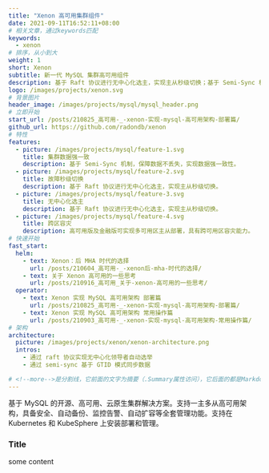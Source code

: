 ```yaml
---
title: "Xenon 高可用集群组件"
date: 2021-09-11T16:52:11+08:00
# 相关文章，通过keywords匹配
keywords:
  - xenon
# 排序，从小到大
weight: 1
short: Xenon
subtitle: 新一代 MySQL 集群高可用组件
description: 基于 Raft 协议进行无中心化选主，实现主从秒级切换；基于 Semi-Sync 机制，保障数据不丢失，实现数据强一致性，并结合 MySQL (5.7 及以上版本) 并行复制特性，实现 Binlog 并行回放，大大降低从库延迟。
logo: /images/projects/xenon.svg
# 背景图片
header_image: /images/projects/mysql/mysql_header.png
# 立即开始
start_url: /posts/210825_高可用-_-xenon-实现-mysql-高可用架构-部署篇/
github_url: https://github.com/radondb/xenon
# 特性
features:
  - picture: /images/projects/mysql/feature-1.svg
    title: 集群数据强一致
    description: 基于 Semi-Sync 机制，保障数据不丢失，实现数据强一致性。
  - picture: /images/projects/mysql/feature-2.svg
    title: 故障秒级切换
    description: 基于 Raft 协议进行无中心化选主，实现主从秒级切换。
  - picture: /images/projects/mysql/feature-3.svg
    title: 无中心化选主
    description: 基于 Raft 协议进行无中心化选主，实现主从秒级切换。
  - picture: /images/projects/mysql/feature-4.svg
    title: 跨区容灾
    description: 高可用版及金融版可实现多可用区主从部署，具有跨可用区容灾能力。 
# 快速开始
fast_start:
  helm:
    - text: Xenon：后 MHA 时代的选择
      url: /posts/210604_高可用-_-xenon后-mha-时代的选择/
    - text: 关于 Xenon 高可用的一些思考
      url: /posts/210916_高可用_关于-xenon-高可用的一些思考/
  operator:
    - text: Xenon 实现 MySQL 高可用架构 部署篇
      url: /posts/210825_高可用-_-xenon-实现-mysql-高可用架构-部署篇/
    - text: Xenon 实现 MySQL 高可用架构 常用操作篇
      url: /posts/210903_高可用-_-xenon-实现-mysql-高可用架构-常用操作篇/
# 架构
architecture:
  picture: /images/projects/xenon/xenon-architecture.png
  intros:
    - 通过 raft 协议实现无中心化领导者自动选举
    - 通过 semi-sync 基于 GTID 模式同步数据

# <!--more-->是分割线，它前面的文字为摘要（.Summary属性访问），它后面的都是Markdown格式内容（.Content），会自动匹配格式转成HTML
---
```


基于 MySQL 的开源、高可用、云原生集群解决方案。支持一主多从高可用架构，具备安全、自动备份、监控告警、自动扩容等全套管理功能。支持在 Kubernetes 和 KubeSphere 上安装部署和管理。

<!--more-->

### Title

some content


